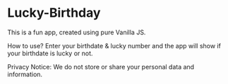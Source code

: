 # Lucky-Birthday

This is a fun app, created using pure Vanilla JS.

How to use? Enter your birthdate & lucky number and the app will show if your birthdate is lucky or not.

Privacy Notice: We do not store or share your personal data and information.
